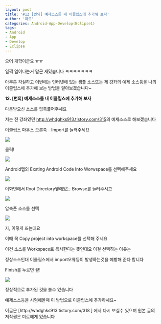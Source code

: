 ```yaml
---
layout: post
title: '#12 [번외] 예제소스를 내 이클립스에 추가해 보자'
author: '미르'
categories: Android-App-Develop(Eclipse1)
tags:
- Android
- App
- Develop
- Eclipse
---
```



<script> location.href='https://cafe.naver.com/develoid/297504' ; </script>

<p>으어 개학이군요 ㅠㅠ</p>
<p>일찍 일어나는거 말곤 재밌습니다 ㅋㅋㅋㅋㅋㅋㅋ</p>
<p>아무튼 각설하고 이번에는 인터넷에 있는 샘플 소스또는 제 강좌의 예제 소스등을 나의 이클립스에 추가해 보는 방법을 알아보겠습니다~</p>
<p><strong>12. [번외] 예제소스를 내 이클립스에 추가해 보자</strong></p>
<p>다운받으신 소스를 압축풀어주세요</p>
<p>저는 전 강좌였던 <a href="http://whdghks913.tistory.com/315">http://whdghks913.tistory.com/315</a>의 예제소스로 해보겠습니다</p>
<p> 이클립스 마우스 오른쪽 - Import를 눌러주세요</p>
<p><img src="https://dthumb-phinf.pstatic.net/?src=%22http%3A%2F%2Fcfile29.uf.tistory.com%2Fimage%2F26223038521319A1243B6E%22&amp;type=cafe_wa740"></p>
<p> 클릭!</p>
<p><img src="https://dthumb-phinf.pstatic.net/?src=%22http%3A%2F%2Fcfile8.uf.tistory.com%2Fimage%2F2435DA38521319A216CC58%22&amp;type=cafe_wa740"></p>
<p> Android탭의 Exsting Android Code Into Worwspace를 선택해주세요</p>
<p><img src="https://dthumb-phinf.pstatic.net/?src=%22http%3A%2F%2Fcfile25.uf.tistory.com%2Fimage%2F244AB938521319A229EA49%22&amp;type=cafe_wa740"></p>
<p> 이화면에서 Root Directory옆에있는 Browse를 눌러주시고</p>
<p><img src="https://dthumb-phinf.pstatic.net/?src=%22http%3A%2F%2Fcfile5.uf.tistory.com%2Fimage%2F21602438521319A2117654%22&amp;type=cafe_wa740"></p>
<p> 압축푼 소스를 선택</p>
<p><img src="https://dthumb-phinf.pstatic.net/?src=%22http%3A%2F%2Fcfile4.uf.tistory.com%2Fimage%2F24214938521319A226015E%22&amp;type=cafe_wa740"></p>
<p> 자, 이렇게 뜨는대요</p>
<p>이때 꼭 Copy project into workspace를 선택해 주세요</p>
<p>이건 소스를 Workspace로 복사한다는 뜻인대요 이걸 선택하는 이유는</p>
<p>정상소스인대 이클립스에서 import오류등이 발생하는것을 예방해 준다 합니다</p>
<p>Finish를 누르면 끝!</p>
<p><img src="https://dthumb-phinf.pstatic.net/?src=%22http%3A%2F%2Fcfile9.uf.tistory.com%2Fimage%2F2506D138521319A31AA3EC%22&amp;type=cafe_wa740"></p>
<p>정상적으로 추가된 것을 볼수 있습니다</p>
<p>예제소스등을 시험해볼때 이 방법으로 이클립스에 추가하세요~</p>
<p></p>
<p>이글은 [http://whdghks913.tistory.com/318 ] 에서 다시 보실수 있으며 원본 글의 저작권은 미르에게 있습니다</p>
<p></p>


